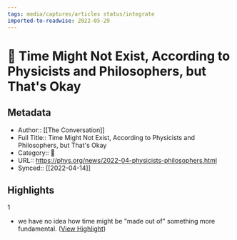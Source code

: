 ```yaml
---
tags: media/captures/articles status/integrate
imported-to-readwise: 2022-05-29
---
```

# 📰 Time Might Not Exist, According to Physicists and Philosophers, but That's Okay

## Metadata
- Author:: [[The Conversation]]
- Full Title:: Time Might Not Exist, According to Physicists and Philosophers, but That's Okay
- Category:: 📰
- URL:: https://phys.org/news/2022-04-physicists-philosophers.html
- Synced:: [[2022-04-14]]

## Highlights
1
- we have no idea how time might be "made out of" something more fundamental. ([View Highlight](https://instapaper.com/read/1498979762/19295957))
